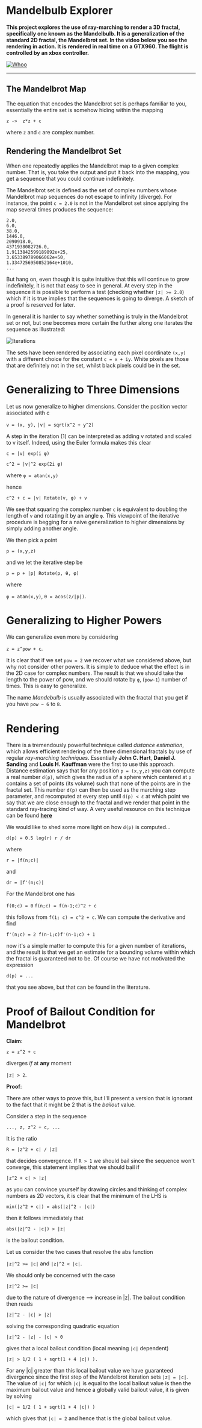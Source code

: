 
**Mandelbulb Explorer** 
=========================


**This project explores the use of ray-marching to render a 3D fractal, specifically one known as the Mandelbulb. It is a generalization of the standard 2D fractal, the Mandelbrot set. In the video below you see the rendering in action. It is rendered in real time on a GTX960. The flight is controlled by an xbox controller.**

[![Whoo](http://i.imgur.com/Uro1Atp.png)](https://youtu.be/TRwiLgBemGQ)

-----------------------

## The Mandelbrot Map

The equation that encodes the Mandelbrot set is perhaps familiar to you, essentially the entire set is somehow hiding within the mapping

` z ->  z*z + c `

where `z` and `c` are complex number.

## Rendering the Mandelbrot Set

When one repeatedly applies the Mandelbrot map to a given complex number. That is, you take the output and put it back into the mapping, you get a sequence that you could continue indefinitely.

The Mandelbrot set is defined as the set of complex numbers whose Mandelbrot map sequences do not escape to infinity (diverge). For instance, the point `c = 2.0` is not in the Mandelbrot set since applying the map several times produces the sequence:

```0.0,
2.0,
6.0,
38.0,
1446.0,
2090918.0,
4371938082726.0,
1.9113842599189892e+25,
3.653389789066062e+50,
1.3347256950852164e+1010,
...
```

But hang on, even though it is quite intuitive that this will continue to grow indefinitely, it is not that easy to see in general. At every step in the sequence it is possible to perform a test (checking whether `|z| >= 2.0`) which if it is true implies that the sequences is going to diverge. A sketch of a proof is reserved for later.

In general it is harder to say whether something is truly in the Mandelbrot set or not, but one becomes more certain the further along one iterates the sequence as illustrated:

![Iterations](http://i.imgur.com/CMHn3r7.png)

The sets have been rendered by associating each pixel coordinate `(x,y)` with a different choice for the constant `c = x + iy`. White pixels are those that are definitely not in the set, whilst black pixels could be in the set.

Generalizing to Three Dimensions
===========================================


Let us now generalize to higher dimensions. Consider the position vector associated with c

`v = (x, y),`
`|v| = sqrt(x^2 + y^2)`

A step in the iteration (1) can be interpreted as adding v rotated and scaled to v itself.
Indeed, using the Euler formula makes this clear

`c = |v| exp(i φ)`

`c^2 = |v|^2 exp(2i φ)`

where `φ = atan(x,y)`

hence

`c^2 + c = |v| Rotate(v, φ) + v`

We see that squaring the complex number `c` is equivalent to doubling the length of `v` and rotating it by an angle `φ`. This viewpoint of the iterative procedure is begging for a naive generalization to higher dimensions by simply adding another angle.

We then pick a point 

`p = (x,y,z)`

and we let the iterative step be

`p = p + |p| Rotate(p, θ, φ)`

where

`φ = atan(x,y)`,
`θ = acos(z/|p|)`.

Generalizing to Higher Powers 
======================================


We can generalize even more by considering

`z = z^pow + c`.

It is clear that if we set `pow = 2` we recover what we considered above, but why not consider other powers. It is simple to deduce what the effect is in the 2D case for complex numbers. The result is that we should take the length to the power of pow, and we should rotate by `φ`, (`pow-1`) number of times. This is easy to generalize.

The name _Mandebulb_ is usually associated with the fractal that you get if you have `pow ~ 6` to `8`.

Rendering 
=================================

There is a tremendously powerful technique called _distance estimation_, which allows efficient rendering of the three dimensional fractals by use of regular _ray-marching techniques_. Essentially **John C. Hart**, **Daniel J. Sanding** and **Louis H. Kauffman** were the first to use this approach. Distance estimation says that for any position `p = (x,y,z)` you can compute a real number `d(p)`, which gives the radius of a sphere which centered at `p` contains a set of points (its volume) such that none of the points are in the fractal set. This number `d(p)` can then be used as the marching step parameter, and recomputed at every step until `d(p) < ε` at which point we say that we are close enough to the fractal and we render that point in the standard ray-tracing kind of way. A very useful resource on this technique can be found [**here**](http://blog.hvidtfeldts.net/index.php/2011/09/distance-estimated-3d-fractals-iv-the-holy-grail/)

We would like to shed some more light on how `d(p)` is computed...

`d(p) = 0.5 log(r) r / dr`

where 

`r = |f(n;c)|`

and

`dr = |f'(n;c)|`

For the Mandelbrot one has 

`f(0;c) = 0`
`f(n;c) = f(n-1;c)^2 + c`

this follows from `f(1; c) = c^2 + c`. We can compute the derivative and find

`f'(n;c) = 2 f(n-1;c)f'(n-1;c) + 1`

now it's a simple matter to compute this for a given number of iterations, and the result is that we get an estimate for a bounding volume within which the fractal is guaranteed not to be. Of course we have not motivated the expression

`d(p) = ... `

that you see above, but that can be found in the literature.


Proof of Bailout Condition for Mandelbrot
================================


**Claim**:

`z = z^2 + c` 

diverges _if_ at **any** moment

`|z| > 2`.

**Proof**:

There are other ways to prove this, but I'll present a version that is ignorant to the fact that it might be 2 that is the _bailout_ value. 

Consider a step in the sequence

`..., z, z^2 + c, ...`

It is the ratio

`R = |z^2 + c| / |z|`

that decides convergence. If `R > 1` we should bail since the sequence won't converge, this statement implies that we should bail if

`|z^2 + c| > |z|`

as you can convince yourself by drawing circles and thinking of complex numbers as 2D vectors, it is clear that the minimum of the LHS is

`min(|z^2 + c|) = abs(|z|^2 - |c|)`

then it follows immediately that

`abs(|z|^2 - |c|) > |z|`

is the bailout condition. 

Let us consider the two cases that resolve the abs function

 `|z|^2 >= |c|`   and    `|z|^2 < |c|`.

We should only be concerned with the case

 `|z|^2 >= |c|`

due to the nature of divergence --> increase in |z|.
The bailout condition then reads

`|z|^2 - |c| > |z|`

solving the corresponding quadratic equation

`|z|^2 - |z| - |c| > 0`

gives that a local bailout condition (local meaning `|c|` dependent)

`|z| > 1/2 ( 1 + sqrt(1 + 4 |c|) ).`

For any |c| greater than this local bailout value we have guaranteed divergence since the first step of the Mandelbrot iteration sets `|z| = |c|`. The value of `|c|` for which `|c|` is equal to the local bailout value is then the maximum bailout value and hence a globally valid bailout value, it is given by solving

`|c| = 1/2 ( 1 + sqrt(1 + 4 |c|) )`

which gives that `|c| = 2` and hence that is the global bailout value.
